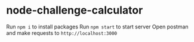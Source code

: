 # node-challenge-calculator

Run `npm i` to install packages
Run `npm start` to start server
Open postman and make requests to `http://localhost:3000`